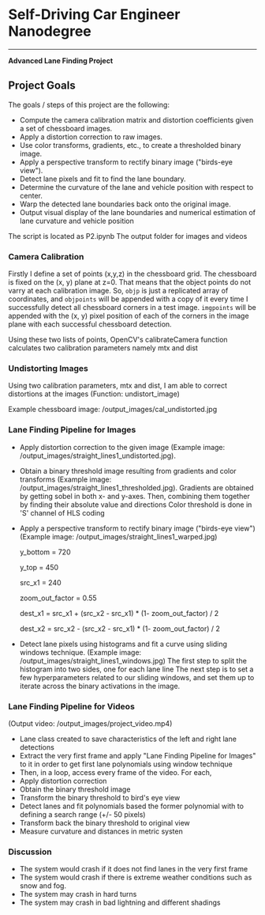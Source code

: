 # Self-Driving Car Engineer Nanodegree


---

**Advanced Lane Finding Project**


## Project Goals

The goals / steps of this project are the following:

* Compute the camera calibration matrix and distortion coefficients given a set of chessboard images.
* Apply a distortion correction to raw images.
* Use color transforms, gradients, etc., to create a thresholded binary image.
* Apply a perspective transform to rectify binary image ("birds-eye view").
* Detect lane pixels and fit to find the lane boundary.
* Determine the curvature of the lane and vehicle position with respect to center.
* Warp the detected lane boundaries back onto the original image.
* Output visual display of the lane boundaries and numerical estimation of lane curvature and vehicle position

The script is located as P2.ipynb
The output folder for images and videos 


### Camera Calibration

Firstly I define a set of points (x,y,z) in the chessboard grid. The chessboard is fixed on the (x, y) plane at z=0. That means that the object points do not varry at each calibration image.  So, `objp` is just a replicated array of coordinates, and `objpoints` will be appended with a copy of it every time I successfully detect all chessboard corners in a test image.  `imgpoints` will be appended with the (x, y) pixel position of each of the corners in the image plane with each successful chessboard detection.

Using these two lists of points, OpenCV's calibrateCamera function calculates two calibration parameters namely mtx and dist

### Undistorting Images

Using two calibration parameters, mtx and dist, I am able to correct distortions at the images (Function: undistort_image)

Example chessboard image: /output_images/cal_undistorted.jpg

### Lane Finding Pipeline for Images

* Apply distortion correction to the given image (Example image: /output_images/straight_lines1_undistorted.jpg). 
* Obtain a binary threshold image resulting from gradients and color transforms (Example image: /output_images/straight_lines1_thresholded.jpg).
   Gradients are obtained by getting sobel in both x- and y-axes. Then, combining them together by finding  their absolute value and directions
   Color threshold is done in 'S' channel of HLS coding
* Apply a perspective transform to rectify binary image ("birds-eye view") (Example image: /output_images/straight_lines1_warped.jpg)

   y_bottom = 720 
   
   y_top = 450 
   
   src_x1 = 240
   
   zoom_out_factor = 0.55
   
   dest_x1 = src_x1 + (src_x2 - src_x1) * (1- zoom_out_factor) / 2 
   
   dest_x2 = src_x2 - (src_x2 - src_x1) * (1- zoom_out_factor) / 2
* Detect lane pixels using histograms and fit a curve using sliding windows technique. (Example image: /output_images/straight_lines1_windows.jpg)
   The first step  to split the histogram into two sides, one for each lane line
   The next step is to set a few hyperparameters related to our sliding windows, and set them up to iterate across the binary activations in the image.
   
 ### Lane Finding Pipeline for Videos
 (Output video: /output_images/project_video.mp4)
 
 * Lane class created to save characteristics of the left and right lane detections
 * Extract the very first frame and apply "Lane Finding Pipeline for Images" to it in order to get first lane polynomials using window technique
 * Then, in a loop, access every frame of the video. For each,
 * Apply distortion correction 
 * Obtain the binary threshold image 
 * Transform the binary threshold to bird's eye view
 * Detect lanes and fit polynomials  based  the former polynomial with to defining a search range (+/- 50 pixels)
 * Transform back the binary threshold to original view
 * Measure curvature and distances in metric systen
 
 ### Discussion
 * The system would crash if it does not find lanes in the very first frame
 * The system would crash if there is extreme weather conditions such as snow and fog.
 * The system may crash in hard turns
 * The system may crash in bad lightning and different shadings

